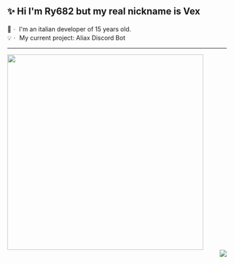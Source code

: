 <div align="left">
  <div>
    
## ✨ Hi I'm Ry682 but my real nickname is Vex  
🥤︲ I'm an italian developer of 15 years old.  
💡︲ My current project: Aliax Discord Bot
  </div>
</div>

<hr> 
<div align="left"> 
  <a href="https://discord.com/users/421282053888147456" target="_blank"><img width="450vh" src="https://github-readme-stats.vercel.app/api?username=Ry682&theme=rose_pine&show_icons=true&hide=contribs,prs&width=5000px&hide_border=true&count_private=true&custom_title=Ry682's+Stats"></a>
</div>
<div align="right">
  <a href="https://discord.com/users/421282053888147456" target="_blank"><img src="https://lanyard.cnrad.dev/api/421282053888147456?idleMessage=Watching+My+Life+In+My+Bed...&bg=191724&border=5px"></a>
</div>

